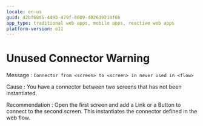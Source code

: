 ```yaml
---
locale: en-us
guid: 42bf68d5-449b-479f-8009-d02639218f6b
app_type: traditional web apps, mobile apps, reactive web apps
platform-version: o11
---
```


# Unused Connector Warning

Message
:   `Connector from <screen> to <screen> in never used in <flow>`

Cause
:   You have a connector between two screens that has not been instantiated.

Recommendation
:   Open the first screen and add a Link or a Button to connect to the second screen. This instantiates the connector defined in the web flow.  
